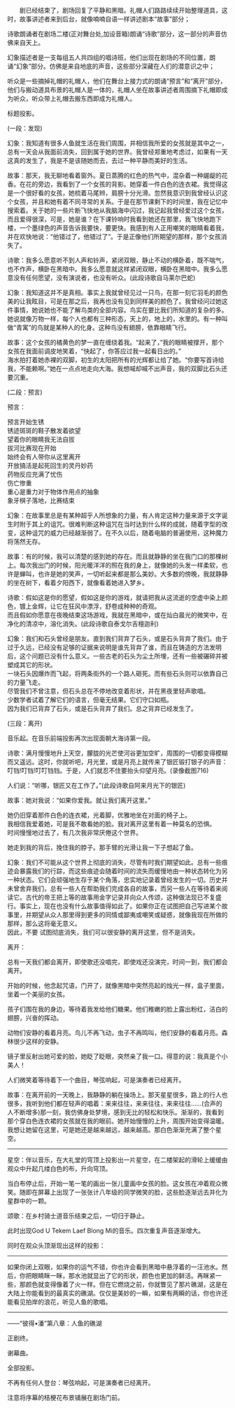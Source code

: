 　　剧已经结束了，剧场回复了平静和黑暗。礼帽人们路路续续开始整理道具，这时，故事讲述者来到后台，就像喃喃自语一样讲述剧本“故事”部分；

诗歌朗诵者在剧场二楼(正对舞台处,加设音箱)朗诵“诗歌”部分，这一部分的声音仿佛来自天上。

幻象描述者是一支每组五人共四组的唱诗班，他们出现在剧场的不同位置，朗诵“幻象”部分。仿佛是来自地底的声音，这些部分深藏在人们的潜意识之中；

听众是一些摘掉礼帽的礼帽人，他们在舞台上接力式的朗诵“预言”和“离开”部分，他们与搬动道具布景的礼帽人是一体的，礼帽人坐在故事讲述者周围摘下礼帽即成为听众，听众带上礼帽去搬东西即成为礼帽人。

标题投影。

(一段：发现)

幻象：我知道有很多人鱼就生活在我们周围，并相信我所爱的女孩就是其中之一，总有一天会从我面前消失，回到属于她的世界。我曾经郑重地考虑过，如果有一天这真的发生了，我是不是该随她而去，去过一种平静而美好的生活。

故事：那天，我无聊地看着窗外。夏日蒸腾的红色的热气中，混杂着一种龌龊的花香。在花的旁边，我看到了一个女孩的背影。她穿着一件白色的连衣裙。我觉得这是一个很好看的女孩，她梳着马尾辫，肩膀十分光滑。忽然我意识到我曾经认识这个女孩，并且和她有着不同寻常的关系。于是在那节课剩下的时间里，我在记忆中搜索着。关于她的一些片断飞快地从我脑海中闪过，我记起我曾经爱过这个女孩，而且爱得很深，可是，她是谁？在下课铃响时我看到她还在那里，我飞快地跑下楼，一个墨绿色的声音告诉我要快，要更快。我感到有人正用嘲笑的眼睛看着我，并在欢快地说：“他错过了，他错过了”。于是正像他们所期望的那样，那个女孩消失了。

诗歌：我多么愿意听不到人声和铃声，紧闭双眼，静止不动的横卧着，既不喘气，也不作声，横卧在黑暗中。我多么愿意就这样紧闭双眼，横卧在黑暗中。我多么愿意没有任何愿望，没有演说者，也没有听众。(此段诗歌自马莱尔巴蛇)

幻象：我知道这并不是真相。事实上我就曾经见过一只鸟，在那一刻它羽毛的颜色美的让我眩目，可是在那之后，我再也没有见到同样美的颜色了。我曾经问过她这件事情，她说她也不能了解鸟类的全部内容。鸟实在要比我们所知道的复杂的多。她说就像万物一样，每个人也都有三种形态，天上的，地上的，水里的。有一种叫做“青寓”的鸟就是某种人的化身。这种鸟没有翅膀，依靠眼睛飞行。

故事：这个女孩的橘黄色的梦一直在缠绕着我。“起来了，”我的眼睛被撑开，那个女孩在我面前调皮地笑着，“快起了，你答应过我一起看日出的。”  
海水拍打着她赤裸的双脚，初生的太阳把所有的光辉都让给了她。“你要写首诗给我，不能赖啊。”她在一点点地走向大海。我想喊却喊不出声音，我的双脚比石头还要沉重。

(二段：预言)

预言：

预言开始生锈  
锈迹斑斑的鞋子散发着欲望  
望着你的眼睛我无法自拔  
拔河比赛现在开始  
始终会有人带你从这里离开  
开放搞活是起死回生的灵丹妙药  
药物反应充满了忧伤  
伤亡惨重  
重心是重力对于物体作用点的抽象  
象牙棋子落地，比赛结束

幻象：在故事里总是有某种超乎人所想象的力量，有人肯定这种力量来源于文字诞生时附于其上的诅咒。很难判断这种诅咒在当时达到什么样的成就，随着字型的改变，这种诅咒的威力已经越渐弱了。在不久以后，随着电脑的普遍使用，这种魔力将荡然无存。

故事：有的时候，我可以清楚的感到她的存在。而且就静静的坐在我门口的那棵树上。每次我出门的时候，阳光暖洋洋的照在我的身上，就像她的头发一样柔软，也许是蝉叫，也许是她的笑声，一切听起来都是那么美妙。大多数的傍晚，我就静静的坐在树下，看着夕阳西下，就像看着她进入梦乡。

诗歌：假如这是你的愿望，假如这是你的游戏，就请把我从这流逝的空虚中染上颜色，镀上金辉，让它在狂风中漂浮，舒卷成种种的奇观。  
而且假如你愿意在夜晚结束这场游戏，我就在黑暗中，或在灿白晨光的微笑中，在净化的清凉中，溶化消失。(此段诗歌自泰戈尔吉檀迦利)

幻象：我们和石头曾经是朋友。直到我们背弃了石头，或是石头背弃了我们。由于过于久远，已经没有足够的证据来说明是谁先背弃了谁，而且在铸造的方法发明后，这个问题已没有什么意义。一些古老的石头为尘土所埋，还有一些被碾碎并被塑成其它的形状。  
一块石头因爆炸而飞起，将两条街外的一个路人砸死。而有些石头则可以依靠自己的力量飞走。  
尽管我们不曾注意，但石头总在不停地改变着形状，并在黑夜里轻声歌唱。  
少数学者试着了解它们的语言，但毫无结果。它们守口如瓶。  
因为我们已背弃了石头，或是石头背弃了我们。总之背弃已经发生了。

(三段：离开)

音乐起。在音乐前端投影再次出现面朝大海诗第一段。

诗歌：满月慢慢地升上天空，朦胧的光芒使河谷更加空旷，周围的一切都变得模糊而又遥远。这时，你就听吧，月光里，或是月亮上就传来了银匠锻打银子的声音：叮铛!叮铛!叮叮铛铛。于是，人们就忍不住要抬头仰望月亮。(录像截图716)

人们说：“听哪，银匠又在工作了。”(此段诗歌自阿来月光下的银匠)

故事：她对我说：“如果你爱我。就让我们离开这里。”

她仍旧穿着那件白色的连衣裙，光着脚，优雅地坐在对面的椅子上。  
我相信我爱着她，可是我不敢看她的脸。我对离开这里有着一种莫名的恐惧。  
时间慢慢地过去了，有几次我非常厌倦这个世界。

她走到我的背后，挽住我的脖子。那手臂的光滑让我一下子想起了鱼。

幻象：我们不可能从这个世界上彻底的消失，尽管有时我们期望如此。总有一些痕迹会暴露我们的行踪，而这些痕迹会随着时间的流失而缓慢地由一种状态转化为另一种状态。它们会顽强地生存于某个角落，忠实地记录着曾经发生的一切。历史并未曾舍弃我们，总有一些人在帮助我们完成各自的故事，而另一些人在等待着来阅读它。古代的帝王把上等的故事用金字记录并向众人传颂，这种做法现已不复盛行。事实上，现在也没有什么故事值得如此了。如果你正在试图把自己写进某个故事里，并期望从众人那里得到更多的同情或鄙夷或嘲笑或疑惑，就像我现在所做的那样，那么这将毫无意义。  
因此，不要 试图彻底消失，我们可以很安静的离开这里，但不是消失。

离开：

总有一天我们都会离开，即使歌还没唱完，即使戏还没演完，时间一到，我们都会离开。

开始的时候，他念起咒语，门开了，就像黑暗中突然亮起的烛光一样，盒子里面，坐着一个美丽的女孩。

孩子们围在我的身边，等待着我发给他们糖果。他们稚嫩的脸上露出粉红，洁白的翅膀，兴奋的挥动。

动物们安静的看着月亮。鸟儿不再飞动，虫子不再鸣叫，他们安静的看着月亮。森林很少这样的安静。

镜子里反射出她可爱的脸，她眨了眨眼，突然亲了我一口。得意的说：我真是个小美人！

人们微笑着等待着下一个曲目，琴弦响起，可是演奏者已经离开。

故事：在离开前的一天晚上，我静静的躺在操场上。那天星星很多，路上的行人也很多，我听到他们都在轻声的唱着：来来往往，来来往往，来来往往……(合声的人不断增多)那一刻，我仿佛身处梦境，感到无比的轻松和快乐。渐渐的，我看到那个穿白色连衣裙的女孩就在我的眼前。她开始慢慢的上升，周围开始变得温暖。我想让她留在这里，可是她还是越来越远，越来越高。那白色渐渐充满了整个星空。

---
星空：伴以音乐，在大礼堂的穹顶上投影出一片星空，在二楼架起的滑轮上缓缓由观众中升起几缕白色的布，升向穹顶。

当白布停止后，开始一笔一笔的画出一张儿童画中女孩的脸。这女孩在冲着观众微笑。随即在屏幕上出现了一张张计八年级的同学微笑的脸，这些脸逐渐远去并化为星群中的一颗。

颂歌：在乡村骑士道音乐结束之后，一切归于静止。

此时出现God U Tekem Laef Blong Mi的音乐。四次重复声音逐渐增大。

同时在观众头顶渐现出这样的投影：

---
如果你闭上双眼，如果你的运气不错，你也许会看到黑暗中悬浮着的一汪池水。然后，你把眼睛眯一眯，那水池就显出了它的形状，颜色也更加的鲜活。再眯紧一些，那颜色就变得像着了火一样。但在它燃烧之前，你就瞥见了那片礁湖，这是在大陆上你能看到的最真实的礁湖。仅仅是美妙的一瞬，如果有两瞬的话，你也许还能看见拍岸的浪花，听见人鱼的歌唱。

---
――“彼得•潘”第八章：人鱼的礁湖

正剧终。

谢幕曲。

全部投影。

不再有任何人登台：琴弦响起，可是演奏者已经离开。

注意将序幕的桔梗花布景铺展在剧场门前。